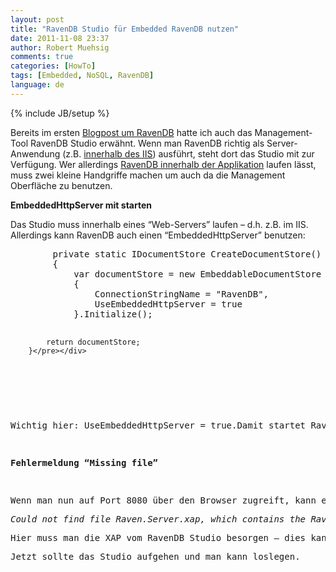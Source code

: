 ```yaml
---
layout: post
title: "RavenDB Studio für Embedded RavenDB nutzen"
date: 2011-11-08 23:37
author: Robert Muehsig
comments: true
categories: [HowTo]
tags: [Embedded, NoSQL, RavenDB]
language: de
---
```

{% include JB/setup %}
<p>Bereits im ersten <a href="{{BASE_PATH}}/2011/07/05/nosql-mit-ravendb-und-asp-net-mvc/">Blogpost um RavenDB</a> hatte ich auch das Management-Tool RavenDB Studio erwähnt. Wenn man RavenDB richtig als Server-Anwendung (z.B. <a href="http://ravendb.net/documentation/docs-deployment-iis">innerhalb des IIS</a>) ausführt, steht dort das Studio mit zur Verfügung. Wer allerdings <a href="{{BASE_PATH}}/2011/08/15/ravendb-als-embedded-datenbank-nutzen/">RavenDB innerhalb der Applikation</a> laufen lässt, muss zwei kleine Handgriffe machen um auch da die Management Oberfläche zu benutzen.</p> <p><strong>EmbeddedHttpServer mit starten</strong></p> <p>Das Studio muss innerhalb eines “Web-Servers” laufen – d.h. z.B. im IIS. Allerdings kann RavenDB auch einen “EmbeddedHttpServer” benutzen:</p> <div style="padding-bottom: 0px; margin: 0px; padding-left: 0px; padding-right: 0px; display: inline; float: none; padding-top: 0px" id="scid:812469c5-0cb0-4c63-8c15-c81123a09de7:14a1e35c-4cc1-43f9-8792-66c759ed95eb" class="wlWriterEditableSmartContent"><pre name="code" class="c#">        private static IDocumentStore CreateDocumentStore()
        {
            var documentStore = new EmbeddableDocumentStore
            {
                ConnectionStringName = "RavenDB",
                UseEmbeddedHttpServer = true
            }.Initialize();

            return documentStore;
        }</pre></div>
<p>&nbsp;</p>
<p>Wichtig hier: UseEmbeddedHttpServer = true.Damit startet RavenDB auf Port 8080 einen Webserver.</p>
<p><strong>Fehlermeldung “Missing file”</strong></p>
<p>Wenn man nun auf Port 8080 über den Browser zugreift, kann einem diese Fehlermeldung begegnen:
<p><em>Could not find file Raven.Server.xap, which contains the RavenDB Studio functionality. Please copy the Raven.Server.xap file to the base directory of RavenDB and try again.</em>
<p>Hier muss man die XAP vom RavenDB Studio besorgen – dies kann man z.B. <a href="http://builds.hibernatingrhinos.com/builds/ravendb">hier</a> runterladen. Die “Raven.Studio.XAP” befindet sich u.A. in dem Server Verzeichnis. <u>Dieses File muss in das Root-Directory der Anwendung (Parallel z.B. zu eurer Global.ascx) kopiert werden.</u>
<p>Jetzt sollte das Studio aufgehen und man kann loslegen.</p>
